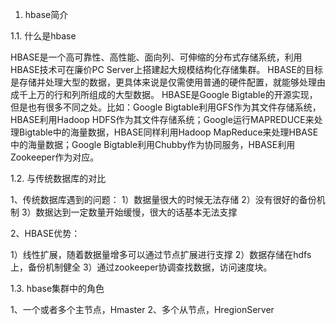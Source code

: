 1.	hbase简介

1.1.	什么是hbase

HBASE是一个高可靠性、高性能、面向列、可伸缩的分布式存储系统，利用HBASE技术可在廉价PC Server上搭建起大规模结构化存储集群。
HBASE的目标是存储并处理大型的数据，更具体来说是仅需使用普通的硬件配置，就能够处理由成千上万的行和列所组成的大型数据。
HBASE是Google Bigtable的开源实现，但是也有很多不同之处。比如：Google Bigtable利用GFS作为其文件存储系统，HBASE利用Hadoop HDFS作为其文件存储系统；Google运行MAPREDUCE来处理Bigtable中的海量数据，HBASE同样利用Hadoop MapReduce来处理HBASE中的海量数据；Google Bigtable利用Chubby作为协同服务，HBASE利用Zookeeper作为对应。

1.2.	与传统数据库的对比

1、传统数据库遇到的问题：
1）数据量很大的时候无法存储
2）没有很好的备份机制
3）数据达到一定数量开始缓慢，很大的话基本无法支撑

 2、HBASE优势：
 
1）线性扩展，随着数据量增多可以通过节点扩展进行支撑
2）数据存储在hdfs上，备份机制健全
3）通过zookeeper协调查找数据，访问速度块。

1.3.	hbase集群中的角色

1、一个或者多个主节点，Hmaster
2、多个从节点，HregionServer
